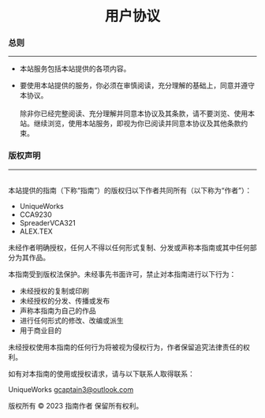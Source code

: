 <div align = center><h1>用户协议</h1></div>

### 总则

---

- 本站服务包括本站提供的各项内容。

- 要使用本站提供的服务，你必须在审慎阅读，充分理解的基础上，同意并遵守本协议。<br></br>
除非你已经完整阅读、充分理解并同意本协议及其条款，请不要浏览、使用本站。继续浏览，使用本站服务，即视为你已阅读并同意本协议及其他条款约束。

### 版权声明

---

<br>
本站提供的指南（下称“指南”）的版权归以下作者共同所有（以下称为“作者”）：

- UniqueWorks
- CCA9230
- SpreaderVCA321
- ALEX.TEX

未经作者明确授权，任何人不得以任何形式复制、分发或声称本指南或其中任何部分为其作品。

本指南受到版权法保护。未经事先书面许可，禁止对本指南进行以下行为：

- 未经授权的复制或印刷
- 未经授权的分发、传播或发布
- 声称本指南为自己的作品
- 进行任何形式的修改、改编或派生
- 用于商业目的

未经授权使用本指南的任何行为将被视为侵权行为，作者保留追究法律责任的权利。

如有对本指南的使用或授权请求，请与以下联系人取得联系：

UniqueWorks
<gcaptain3@outlook.com>

版权所有 © 2023 指南作者
保留所有权利。
